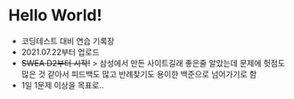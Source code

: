 # Hello World!
- 코딩테스트 대비 연습 기록장
- 2021.07.22부터 업로드
- ~~SWEA D2부터 시작!~~ > 삼성에서 만든 사이트길래 좋은줄 알았는데 문제에 헛점도 많은 것 같아서 피드백도 많고 반례찾기도 용이한 백준으로 넘어가기로 함
- 1일 1문제 이상을 목표로..
